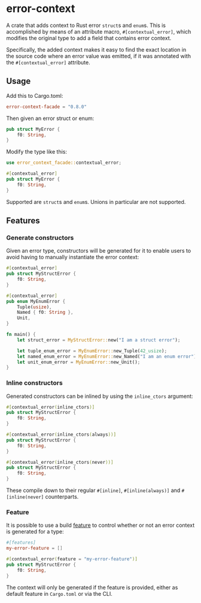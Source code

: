 # error-context

A crate that adds context to Rust error `struct`s and `enum`s.
This is accomplished by means of an attribute macro, `#[contextual_error]`,
which modifies the original type to add a field that contains error context.

Specifically, the added context makes it easy to find the exact location in
the source code where an error value was emitted, if it was annotated with the
`#[contextual_error]` attribute.

## Usage

Add this to Cargo.toml:

``` toml
error-context-facade = "0.8.0"
```

Then given an error struct or enum:

``` rust
pub struct MyError {
    f0: String,
}
```

Modify the type like this:

``` rust
use error_context_facade::contextual_error;

#[contextual_error]
pub struct MyError {
    f0: String,
}
```

Supported are `struct`s and `enum`s. Unions in particular are not supported.

## Features

### Generate constructors

Given an error type, constructors will be generated for it to enable users to
avoid having to manually instantiate the error context:

``` rust
#[contextual_error]
pub struct MyStructError {
    f0: String,
}

#[contextual_error]
pub enum MyEnumError {
    Tuple(usize),
    Named { f0: String },
    Unit,
}

fn main() {
    let struct_error = MyStructError::new("I am a struct error");

    let tuple_enum_error = MyEnumError::new_Tuple(42_usize);
    let named_enum_error = MyEnumError::new_Named("I am an enum error");
    let unit_enum_error = MyEnumError::new_Unit();
}
```

### Inline constructors

Generated constructors can be inlined by using the `inline_ctors` argument:

``` rust
#[contextual_error(inline_ctors)]
pub struct MyStructError {
    f0: String,
}
```

``` rust
#[contextual_error(inline_ctors(always))]
pub struct MyStructError {
    f0: String,
}
```

``` rust
#[contextual_error(inline_ctors(never))]
pub struct MyStructError {
    f0: String,
}
```

These compile down to their regular `#[inline]`, `#[inline(always)]`
and `#[inline(never]` counterparts.

### Feature

It is possible to use a build [feature](https://doc.rust-lang.org/cargo/reference/features.html)
to control whether or not an error context is generated for a type:

``` toml
#[features]
my-error-feature = []
```

``` rust
#[contextual_error(feature = "my-error-feature")]
pub struct MyStructError {
    f0: String,
}
```

The context will only be generated if the feature is provided, either as
default feature in `Cargo.toml` or via the CLI.
